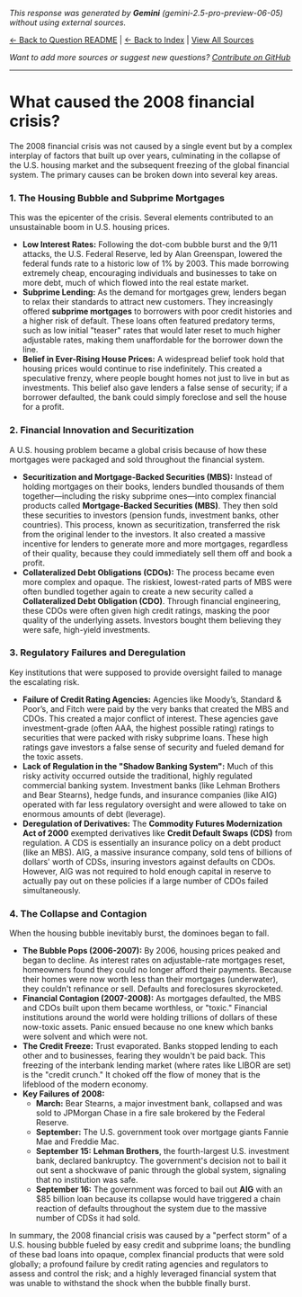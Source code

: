 <!-- 
Generated by: gemini
Model: gemini-2.5-pro-preview-06-05
Prompt type: default
Generated at: 2025-06-13T11:14:29.315917
-->

*This response was generated by **Gemini** (gemini-2.5-pro-preview-06-05) without using external sources.*

[← Back to Question README](README.md) | [← Back to Index](../README.md) | [View All Sources](../allsources.md)

*Want to add more sources or suggest new questions? [Contribute on GitHub](https://github.com/justinwest/SuggestedSources)*

---

# What caused the 2008 financial crisis?

The 2008 financial crisis was not caused by a single event but by a complex interplay of factors that built up over years, culminating in the collapse of the U.S. housing market and the subsequent freezing of the global financial system. The primary causes can be broken down into several key areas.

### 1. The Housing Bubble and Subprime Mortgages

This was the epicenter of the crisis. Several elements contributed to an unsustainable boom in U.S. housing prices.

*   **Low Interest Rates:** Following the dot-com bubble burst and the 9/11 attacks, the U.S. Federal Reserve, led by Alan Greenspan, lowered the federal funds rate to a historic low of 1% by 2003. This made borrowing extremely cheap, encouraging individuals and businesses to take on more debt, much of which flowed into the real estate market.
*   **Subprime Lending:** As the demand for mortgages grew, lenders began to relax their standards to attract new customers. They increasingly offered **subprime mortgages** to borrowers with poor credit histories and a higher risk of default. These loans often featured predatory terms, such as low initial "teaser" rates that would later reset to much higher adjustable rates, making them unaffordable for the borrower down the line.
*   **Belief in Ever-Rising House Prices:** A widespread belief took hold that housing prices would continue to rise indefinitely. This created a speculative frenzy, where people bought homes not just to live in but as investments. This belief also gave lenders a false sense of security; if a borrower defaulted, the bank could simply foreclose and sell the house for a profit.

### 2. Financial Innovation and Securitization

A U.S. housing problem became a global crisis because of how these mortgages were packaged and sold throughout the financial system.

*   **Securitization and Mortgage-Backed Securities (MBS):** Instead of holding mortgages on their books, lenders bundled thousands of them together—including the risky subprime ones—into complex financial products called **Mortgage-Backed Securities (MBS)**. They then sold these securities to investors (pension funds, investment banks, other countries). This process, known as securitization, transferred the risk from the original lender to the investors. It also created a massive incentive for lenders to generate more and more mortgages, regardless of their quality, because they could immediately sell them off and book a profit.
*   **Collateralized Debt Obligations (CDOs):** The process became even more complex and opaque. The riskiest, lowest-rated parts of MBS were often bundled together again to create a new security called a **Collateralized Debt Obligation (CDO)**. Through financial engineering, these CDOs were often given high credit ratings, masking the poor quality of the underlying assets. Investors bought them believing they were safe, high-yield investments.

### 3. Regulatory Failures and Deregulation

Key institutions that were supposed to provide oversight failed to manage the escalating risk.

*   **Failure of Credit Rating Agencies:** Agencies like Moody’s, Standard & Poor’s, and Fitch were paid by the very banks that created the MBS and CDOs. This created a major conflict of interest. These agencies gave investment-grade (often AAA, the highest possible rating) ratings to securities that were packed with risky subprime loans. These high ratings gave investors a false sense of security and fueled demand for the toxic assets.
*   **Lack of Regulation in the "Shadow Banking System":** Much of this risky activity occurred outside the traditional, highly regulated commercial banking system. Investment banks (like Lehman Brothers and Bear Stearns), hedge funds, and insurance companies (like AIG) operated with far less regulatory oversight and were allowed to take on enormous amounts of debt (leverage).
*   **Deregulation of Derivatives:** The **Commodity Futures Modernization Act of 2000** exempted derivatives like **Credit Default Swaps (CDS)** from regulation. A CDS is essentially an insurance policy on a debt product (like an MBS). AIG, a massive insurance company, sold tens of billions of dollars' worth of CDSs, insuring investors against defaults on CDOs. However, AIG was not required to hold enough capital in reserve to actually pay out on these policies if a large number of CDOs failed simultaneously.

### 4. The Collapse and Contagion

When the housing bubble inevitably burst, the dominoes began to fall.

*   **The Bubble Pops (2006-2007):** By 2006, housing prices peaked and began to decline. As interest rates on adjustable-rate mortgages reset, homeowners found they could no longer afford their payments. Because their homes were now worth less than their mortgages (underwater), they couldn't refinance or sell. Defaults and foreclosures skyrocketed.
*   **Financial Contagion (2007-2008):** As mortgages defaulted, the MBS and CDOs built upon them became worthless, or "toxic." Financial institutions around the world were holding trillions of dollars of these now-toxic assets. Panic ensued because no one knew which banks were solvent and which were not.
*   **The Credit Freeze:** Trust evaporated. Banks stopped lending to each other and to businesses, fearing they wouldn't be paid back. This freezing of the interbank lending market (where rates like LIBOR are set) is the "credit crunch." It choked off the flow of money that is the lifeblood of the modern economy.
*   **Key Failures of 2008:**
    *   **March:** Bear Stearns, a major investment bank, collapsed and was sold to JPMorgan Chase in a fire sale brokered by the Federal Reserve.
    *   **September:** The U.S. government took over mortgage giants Fannie Mae and Freddie Mac.
    *   **September 15:** **Lehman Brothers**, the fourth-largest U.S. investment bank, declared bankruptcy. The government's decision not to bail it out sent a shockwave of panic through the global system, signaling that no institution was safe.
    *   **September 16:** The government was forced to bail out **AIG** with an $85 billion loan because its collapse would have triggered a chain reaction of defaults throughout the system due to the massive number of CDSs it had sold.

In summary, the 2008 financial crisis was caused by a "perfect storm" of a U.S. housing bubble fueled by easy credit and subprime loans; the bundling of these bad loans into opaque, complex financial products that were sold globally; a profound failure by credit rating agencies and regulators to assess and control the risk; and a highly leveraged financial system that was unable to withstand the shock when the bubble finally burst.